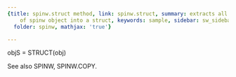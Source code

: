 ```yaml
---
{title: spinw.struct method, link: spinw.struct, summary: extracts all public properties
    of spinw object into a struct, keywords: sample, sidebar: sw_sidebar, permalink: spinw_struct.html,
  folder: spinw, mathjax: 'true'}

---
```

 
objS = STRUCT(obj)
 
See also SPINW, SPINW.COPY.
 

